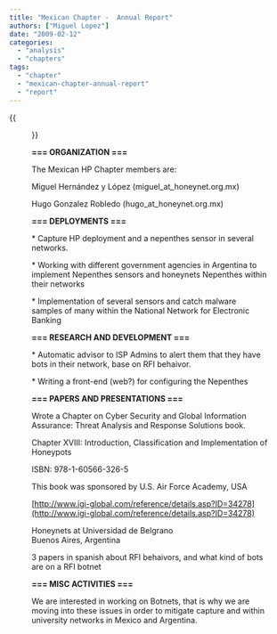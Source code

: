 ```yaml
---
title: "Mexican Chapter -  Annual Report"
authors: ["Miguel Lopez"]
date: "2009-02-12"
categories: 
  - "analysis"
  - "chapters"
tags: 
  - "chapter"
  - "mexican-chapter-annual-report"
  - "report"
---
```

{{<figure src="images/banner.png" alt="Banner" width="50%">}}

**\=== ORGANIZATION ===**  
  
  
  
The Mexican HP Chapter members are:  
  
Miguel Hernández y López (miguel\_at\_honeynet.org.mx)  
  
Hugo Gonzalez Robledo    (hugo\_at\_honeynet.org.mx)  
  
  
  
  
**\=== DEPLOYMENTS ===**  
  
  
  
\* Capture HP deployment and a nepenthes sensor in several networks.  
  
\* Working with different government agencies in Argentina to implement Nepenthes sensors and honeynets Nepenthes within their networks  
  
\* Implementation of several sensors and catch malware samples of many within the National Network for Electronic Banking  
  
  
  
  
**\=== RESEARCH AND DEVELOPMENT ===**  
  
  
  
\* Automatic advisor to ISP Admins to alert them that they have bots in their network, base on RFI behaivor.  
  
\* Writing a front-end (web?) for configuring the Nepenthes  
  
  
  
  
**\=== PAPERS AND PRESENTATIONS ===**  
  
  
  
Wrote a Chapter on Cyber Security and Global Information Assurance: Threat Analysis and Response Solutions book.  
  
Chapter XVIII: Introduction, Classification and Implementation of Honeypots  
  
ISBN:  978-1-60566-326-5  
  
This book was sponsored by U.S. Air Force Academy, USA  
  
[http://www.igi-global.com/reference/details.asp?ID=34278](http://www.igi-global.com/reference/details.asp?ID=34278)  
  
  
  
Honeynets at Universidad de Belgrano  
Buenos Aires, Argentina  
  
  
  
3 papers in spanish about RFI behaivors, and what kind of bots are on a RFI botnet  
  
  
  
  
  
**\=== MISC ACTIVITIES ===**  
  
  
  
We are interested in working on Botnets, that is why we are moving into these issues in order to mitigate capture and within university networks in Mexico and Argentina.
